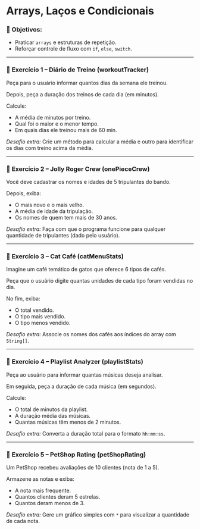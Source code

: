 # **Arrays, Laços e Condicionais**

### 🎯 Objetivos:

- Praticar `arrays` e estruturas de repetição.
- Reforçar controle de fluxo com `if`, `else`, `switch`.

---

### 🧪 **Exercício 1 – Diário de Treino (workoutTracker)**

Peça para o usuário informar quantos dias da semana ele treinou.

Depois, peça a duração dos treinos de cada dia (em minutos).

Calcule:

- A média de minutos por treino.
- Qual foi o maior e o menor tempo.
- Em quais dias ele treinou mais de 60 min.

*Desafio extra:* Crie um método para calcular a média e outro para identificar os dias com treino acima da média.

---

### 🧪 **Exercício 2 – Jolly Roger Crew (onePieceCrew)**

Você deve cadastrar os nomes e idades de 5 tripulantes do bando.

Depois, exiba:

- O mais novo e o mais velho.
- A média de idade da tripulação.
- Os nomes de quem tem mais de 30 anos.

*Desafio extra:* Faça com que o programa funcione para qualquer quantidade de tripulantes (dado pelo usuário).

---

### 🧪 **Exercício 3 – Cat Café (catMenuStats)**

Imagine um café temático de gatos que oferece 6 tipos de cafés.

Peça que o usuário digite quantas unidades de cada tipo foram vendidas no dia.

No fim, exiba:

- O total vendido.
- O tipo mais vendido.
- O tipo menos vendido.

*Desafio extra:* Associe os nomes dos cafés aos índices do array com `String[]`.

---

### 🧪 **Exercício 4 – Playlist Analyzer (playlistStats)**

Peça ao usuário para informar quantas músicas deseja analisar.

Em seguida, peça a duração de cada música (em segundos).

Calcule:

- O total de minutos da playlist.
- A duração média das músicas.
- Quantas músicas têm menos de 2 minutos.

*Desafio extra:* Converta a duração total para o formato `hh:mm:ss`.

---

### 🧪 **Exercício 5 – PetShop Rating (petShopRating)**

Um PetShop recebeu avaliações de 10 clientes (nota de 1 a 5).

Armazene as notas e exiba:

- A nota mais frequente.
- Quantos clientes deram 5 estrelas.
- Quantos deram menos de 3.

*Desafio extra:* Gere um gráfico simples com `*` para visualizar a quantidade de cada nota.